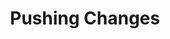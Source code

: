 ---
layout: module
title: Pushing Changes
pre-requisites: CONT-CLI-04_Two-stage-commit
learning-objective: Create a branch to separate feature work from the master branch.
screens:
  - video-slide:
      title: Pushing Changes
      video: https://www.youtube.com/watch?v=r5C6yXNaSGo
      video-script:
        - do: Show push diagram from training kit
          say: "Now that you have made some changes and committed them locally, it is time to push them up to the remote. In this case, our remote is GitHub.com, but this could also be your company's internal instance of GHE."
        - do: Type `git status`
          say: "Let's type git status again to check the status of our repository. You should receive a message stating that the working directory is clean."
        - do: Type `git push`
          say: "To push your changes to the remote you will type git push. Remember that earlier git set up a remote tracking branch to match our local branch with the one on GitHub. Since this has already occured, you simply need to type git push."
        - do: Navigate to the `class repository`
          say: "Now, if you navigate to the class repository, you will see a banner at the top of the page indicating You have recently pushed branches:"
        - do: Click `Compare & pull request`
          say: "Since you made your changes on your branch, GitHub assumes you would like to compare those changes to the master branch. You can simply click Compare & pull request to start a new pull request."
        - do: Create a pull request
          say: "Now you can create a pull request using the same process you learned earlier."
  - lab:
      title: Syncing Files with GitHub
      id: CONT-CLI-05-lab-01
      presenter-script:
        - Let's push the file to the remote and create a pull request.
      steps:
        - description: "Use the command line to push your changes to the remote."
          id: CONT-CLI-05-push
        - description:  "Go to the GitHub repo and create a new pull request."
          id: CONT-CLI-05-pull-request
          verifications:
            - verification-type: pull-request
              id: CONT-CLI-05-pull-request-verification
              success-message: "Great job - you created a pull request"
              failure-message: "It looks like you haven't created a pull request. Want to try again?"
additional-labs:
additional-questions:
resources:

---